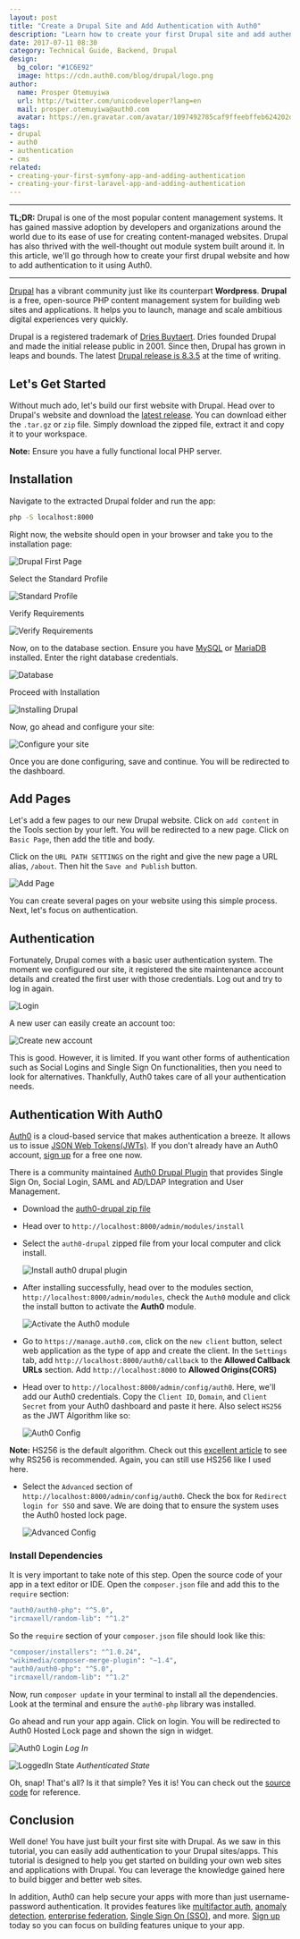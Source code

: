 ```yaml
---
layout: post
title: "Create a Drupal Site and Add Authentication with Auth0"
description: "Learn how to create your first Drupal site and add authentication to it with Auth0."
date: 2017-07-11 08:30
category: Technical Guide, Backend, Drupal
design:
  bg_color: "#1C6E92"
  image: https://cdn.auth0.com/blog/drupal/logo.png
author:
  name: Prosper Otemuyiwa
  url: http://twitter.com/unicodeveloper?lang=en
  mail: prosper.otemuyiwa@auth0.com
  avatar: https://en.gravatar.com/avatar/1097492785caf9ffeebffeb624202d8f?s=200
tags:
- drupal
- auth0
- authentication
- cms
related:
- creating-your-first-symfony-app-and-adding-authentication
- creating-your-first-laravel-app-and-adding-authentication
---
```


---

**TL;DR:** Drupal is one of the most popular content management systems. It has gained massive adoption by developers and organizations around the world due to its ease of use for creating content-managed websites. Drupal has also thrived with the well-thought out module system built around it. In this article, we'll go through how to create your first drupal website and how to add authentication to it using Auth0.

---

[Drupal](https://www.drupal.org) has a vibrant community just like its counterpart **Wordpress**. **Drupal** is a free, open-source PHP content management system for building web sites and applications. It helps you to launch, manage and scale ambitious digital experiences very quickly.

Drupal is a registered trademark of [Dries Buytaert](http://buytaert.net). Dries founded Drupal and made the initial release public in 2001. Since then, Drupal has grown in leaps and bounds. The latest [Drupal release is 8.3.5](https://www.drupal.org/project/drupal/releases/8.3.5) at the time of writing.

## Let's Get Started

Without much ado, let's build our first website with Drupal. Head over to Drupal's website and download the [latest release](https://www.drupal.org/project/drupal/releases/8.3.5). You can download either the `.tar.gz` or `zip` file. Simply download the zipped file, extract it and copy it to your workspace.

**Note:** Ensure you have a fully functional local PHP server.

## Installation

Navigate to the extracted Drupal folder and run the app:

```bash
php -S localhost:8000
```

Right now, the website should open in your browser and take you to the installation page:

![Drupal First Page](https://cdn.auth0.com/blog/drupal/installation.png)

Select the Standard Profile

![Standard Profile](https://cdn.auth0.com/blog/drupal/standard.png)

Verify Requirements

![Verify Requirements](https://cdn.auth0.com/blog/drupal/requirements.png)

Now, on to the database section. Ensure you have [MySQL](https://www.mysql.com/) or [MariaDB](https://mariadb.org) installed. Enter the right database credentials.

![Database](https://cdn.auth0.com/blog/drupal/database.png)

Proceed with Installation

![Installing Drupal](https://cdn.auth0.com/blog/drupal/installation.png)

Now, go ahead and configure your site:

![Configure your site](https://cdn.auth0.com/blog/drupal/configuration.png)

Once you are done configuring, save and continue. You will be redirected to the dashboard.

## Add Pages

Let's add a few pages to our new Drupal website. Click on `add content` in the Tools section by your left. You will be redirected to a new page. Click on `Basic Page`, then add the title and body.

Click on the `URL PATH SETTINGS` on the right and give the new page a URL alias, `/about`. Then hit the `Save and Publish` button.

![Add Page](https://cdn.auth0.com/blog/drupal/addpage.png)

You can create several pages on your website using this simple process. Next, let's focus on authentication.

## Authentication

Fortunately, Drupal comes with a basic user authentication system. The moment we configured our site, it registered the site maintenance account details and created the first user with those credentials. Log out and try to log in again.

![Login](https://cdn.auth0.com/blog/drupal/defaultLogin.png)

A new user can easily create an account too:

![Create new account](https://cdn.auth0.com/blog/drupal/create_new_account.png)

This is good. However, it is limited. If you want other forms of authentication such as Social Logins and Single Sign On functionalities, then you need to look for alternatives. Thankfully, Auth0 takes care of all your authentication needs.

## Authentication With Auth0

[Auth0](https://auth0.com) is a cloud-based service that makes authentication a breeze. It allows us to issue [JSON Web Tokens(JWTs)](https://jwt.io). If you don't already have an Auth0 account, <a href="javascript:signup()">sign up</a> for a free one now.

There is a community maintained [Auth0 Drupal Plugin](https://github.com/auth0/auth0-drupal) that provides Single Sign On, Social Login, SAML and AD/LDAP Integration and User Management.

* Download the [auth0-drupal zip file](https://github.com/auth0/auth0-drupal/archive/master.zip)
* Head over to `http://localhost:8000/admin/modules/install`
* Select the `auth0-drupal` zipped file from your local computer and click install.

    ![Install auth0 drupal plugin](https://cdn.auth0.com/blog/drupal/install_drupal_plugin.png)

* After installing successfully, head over to the modules section, `http://localhost:8000/admin/modules`, check the `Auth0` module and click the install button to activate the **Auth0** module.

    ![Activate the Auth0 module](https://cdn.auth0.com/blog/drupal/activatemodule.png)

* Go to `https://manage.auth0.com`, click on the `new client` button, select web application as the type of app and create the client. In the `Settings` tab, add `http://localhost:8000/auth0/callback` to the **Allowed Callback URLs** section. Add `http://localhost:8000` to **Allowed Origins(CORS)**

* Head over to `http://localhost:8000/admin/config/auth0`. Here, we'll add our Auth0 credentials. Copy the `Client ID`, `Domain`, and `Client Secret` from your Auth0 dashboard and paste it here. Also select `HS256` as the JWT Algorithm like so:

    ![Auth0 Config](https://cdn.auth0.com/blog/drupal/auth0config.png)

**Note:** HS256 is the default algorithm. Check out this [excellent article](https://auth0.com/blog/navigating-rs256-and-jwks/) to see why RS256 is recommended. Again, you can still use HS256 like I used here.

* Select the `Advanced` section of `http://localhost:8000/admin/config/auth0`. Check the box for `Redirect login for SSO` and save. We are doing that to ensure the system uses the Auth0 hosted lock page.

    ![Advanced Config](https://cdn.auth0.com/blog/drupal/advancedconfig.png)


### Install Dependencies

It is very important to take note of this step. Open the source code of your app in a text editor or IDE. Open the `composer.json` file and add this to the `require` section:

```bash
"auth0/auth0-php": "^5.0",
"ircmaxell/random-lib": "^1.2"
````

So the `require` section of your `composer.json` file should look like this:

```bash
"composer/installers": "^1.0.24",
"wikimedia/composer-merge-plugin": "~1.4",
"auth0/auth0-php": "^5.0",
"ircmaxell/random-lib": "^1.2"
```

Now, run `composer update` in your terminal to install all the dependencies. Look at the terminal and ensure the `auth0-php` library was installed.

Go ahead and run your app again. Click on login. You will be redirected to Auth0 Hosted Lock page and shown the sign in widget.

![Auth0 Login](https://cdn.auth0.com/blog/drupal/auth0login.png)
_Log In_


![LoggedIn State](https://cdn.auth0.com/blog/drupal/loggedinstate.png)
_Authenticated State_

Oh, snap! That's all? Is it that simple? Yes it is! You can check out the [source code](https://github.com/auth0-blog/drupal-auth0-app) for reference.

## Conclusion

Well done! You have just built your first site with Drupal. As we saw in this tutorial, you can easily add authentication to your Drupal sites/apps. This tutorial is designed to help you get started on building your own web sites and applications with Drupal. You can leverage the knowledge gained here to build bigger and better web sites.

In addition, Auth0 can help secure your apps with more than just username-password authentication. It provides features like [multifactor auth](https://auth0.com/docs/multifactor-authentication), [anomaly detection](https://auth0.com/docs/anomaly-detection), [enterprise federation](https://auth0.com/docs/identityproviders), [Single Sign On (SSO)](https://auth0.com/docs/sso), and more. [Sign up](javascript:signup\(\)) today so you can focus on building features unique to your app.